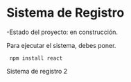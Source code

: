 <h1>Sistema de Registro</h1>

-Estado del proyecto: en construcción.

Para ejecutar el sistema, debes poner.

```` npm install react````

Sistema de registro 2
